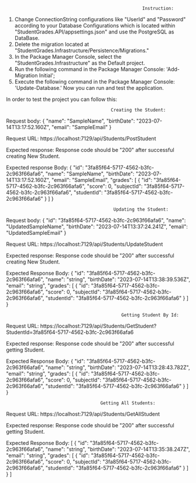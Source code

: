 														Instruction:
1. Change ConnectionString configurations like "UserId" and "Password" according to your Database Configurations which is located within "StudentGrades.API/appsettings.json" and use the PostgreSQL as DataBase.   
2. Delete the migration located at "StudentGrades.Infrastructure/Persistence/Migrations."
3. In the Package Manager Console, select the "StudentGrades.Infrastructure" as the Default project.
4. Run the following command in the Package Manager Console: 'Add-Migration Initial';
5. Execute the following command in the Package Manager Console: 'Update-Database.'
Now you can run and test the application.

In order to test the project you can follow this:


											Creating the Student:
Request body:
	{
	 "name": "SampleName",
	 "birthDate": "2023-07-14T13:17:52.160Z",
	 "email": "SampleEmail"
	}

Request URL:
	https://localhost:7129/api/Students/PostStudent

Expected response: 
	Response code should be "200" after successful creating New Student.

Expected response Body: 
		{
		  "id": "3fa85f64-5717-4562-b3fc-2c963f66afa6",
		  "name": "SampleName",
		  "birthDate": "2023-07-14T13:17:52.160Z",
		 "email": "SampleEmail",
		  "grades": [
			{
			  "id": "3fa85f64-5717-4562-b3fc-2c963f66afa6",
			  "score": 0,
			  "subjectId": "3fa85f64-5717-4562-b3fc-2c963f66afa6",
			  "studentId": "3fa85f64-5717-4562-b3fc-2c963f66afa6"
			}
		  ]
		}


											 Updating the Student:
Request body:
		{
		  "id": "3fa85f64-5717-4562-b3fc-2c963f66afa6",
		  "name": "UpdatedSampleName",
		  "birthDate": "2023-07-14T13:37:24.241Z",
		  "email": "UpdatedSampleEmail"
		}

Request URL:
	https://localhost:7129/api/Students/UpdateStudent

Expected response: 
	Response code should be "200" after successful creating New Student.

Expected Response Body:
		{
		  "id": "3fa85f64-5717-4562-b3fc-2c963f66afa6",
		  "name": "string",
		  "birthDate": "2023-07-14T13:38:39.536Z",
		  "email": "string",
		  "grades": [
			{
			  "id": "3fa85f64-5717-4562-b3fc-2c963f66afa6",
			  "score": 0,
			  "subjectId": "3fa85f64-5717-4562-b3fc-2c963f66afa6",
			  "studentId": "3fa85f64-5717-4562-b3fc-2c963f66afa6"
			}
		  ]
		}


												Getting Student By Id:
Request URL:
	https://localhost:7129/api/Students/GetStudent?StudentId=3fa85f64-5717-4562-b3fc-2c963f66afa6

Expected response: 
	Response code should be "200" after successful getting Student.

Expected Response Body:	
		{
		  "id": "3fa85f64-5717-4562-b3fc-2c963f66afa6",
		  "name": "string",
		  "birthDate": "2023-07-14T13:28:43.782Z",
		  "email": "string",
		  "grades": [
			{
			  "id": "3fa85f64-5717-4562-b3fc-2c963f66afa6",
			  "score": 0,
			  "subjectId": "3fa85f64-5717-4562-b3fc-2c963f66afa6",
			  "studentId": "3fa85f64-5717-4562-b3fc-2c963f66afa6"
			}
		  ]
		}


										Getting All Students:
Request URL:
	https://localhost:7129/api/Students/GetAllStudent

Expected response: 
	Response code should be "200" after successful getting Student.

Expected Response Body:	
			[
			  {
				"id": "3fa85f64-5717-4562-b3fc-2c963f66afa6",
				"name": "string",
				"birthDate": "2023-07-14T13:35:38.247Z",
				"email": "string",
				"grades": [
				  {
					"id": "3fa85f64-5717-4562-b3fc-2c963f66afa6",
					"score": 0,
					"subjectId": "3fa85f64-5717-4562-b3fc-2c963f66afa6",
					"studentId": "3fa85f64-5717-4562-b3fc-2c963f66afa6"
				  }
				]
			  }
			]